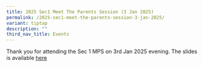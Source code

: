 ```yaml
---
title: 2025 Sec1 Meet The Parents Session (3 Jan 2025)
permalink: /2025-sec1-meet-the-parents-session-3-jan-2025/
variant: tiptap
description: ""
third_nav_title: Events
---
```

<p>Thank you for attending the Sec 1 MPS on 3rd Jan 2025 evening. The slides
is available <a href="/files/2025/2025_S1_MPS_Slides_edited_for_school_s_website.pdf" rel="noopener nofollow" target="_blank">here</a>
</p>
